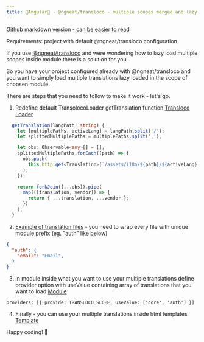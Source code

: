 ```yaml
---
title: 🚀Angular🚀 - @ngneat/transloco - multiple scopes merged and lazy loaded
---
```


[Github markdown version - can be easier to read](https://github.com/yerevin/blog/blob/gh-pages/_posts/2020-07-08-angular-transloco-multiple-scopes-merged-and-lazy-loaded.md)

Requirements: project with default @ngneat/transloco configuration

If you use [@ngneat/transloco](https://github.com/ngneat/transloco) and were wondering how to lazy load multiple scopes inside module there is a solution for you.  
  
So you have your project configured already with @ngneat/transloco and you want to simply load multiple translations lazy loaded in the scope of choosen module.
  
There are steps that you need to follow to make it work - let's go.

1) Redefine default TransolocoLoader getTranslation function [Transloco Loader](https://github.com/yerevin/hire-me-recruitation-repo/blob/master/angular-rxjs/src/app/transloco.loader.ts)
~~~typescript
  getTranslation(langPath: string) {
    let [multiplePaths, activeLang] = langPath.split('/');
    let splittedMultiplePaths = multiplePaths.split(',');

    let obs: Observable<any>[] = [];
    splittedMultiplePaths.forEach((path) => {
      obs.push(
        this.http.get<Translation>(`/assets/i18n/${path}/${activeLang}.json`)
      );
    });

    return forkJoin([...obs]).pipe(
      map(([translation, vendor]) => {
        return { ...translation, ...vendor };
      })
    );
  }
~~~

2) [Example of translation files](https://github.com/yerevin/hire-me-recruitation-repo/tree/master/angular-rxjs/src/assets/i18n/auth) - you need to wrap every file with unique module prefix (eg. "auth" like below)
~~~json
{
  "auth": {
    "email": "Email",
  }
}
~~~

3) In module inside what you want to use your multiple translations define provider option with useValue containing array of translations that you want to load [Module](https://github.com/yerevin/hire-me-recruitation-repo/blob/master/angular-rxjs/src/app/modules/auth/module.ts)
~~~angular
providers: [{ provide: TRANSLOCO_SCOPE, useValue: ['core', 'auth'] }]
~~~

4) Finally - you can use your multiple translations inside html templates [Template](https://github.com/yerevin/hire-me-recruitation-repo/blob/master/angular-rxjs/src/app/modules/auth/components/login/login.component.html)

Happy coding! 🚀
